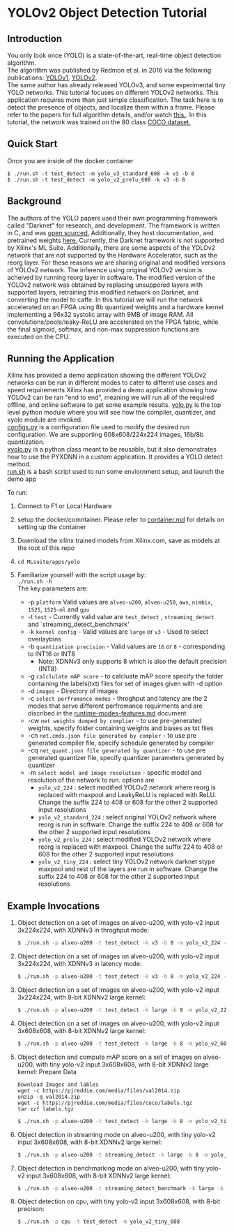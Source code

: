 # YOLOv2 Object Detection Tutorial

## Introduction
You only look once (YOLO) is a state-of-the-art, real-time object detection algorithm.  
The algorithm was published by Redmon et al. in 2016 via the following publications:
[YOLOv1](https://arxiv.org/abs/1506.02640),
[YOLOv2](https://arxiv.org/abs/1612.08242).  
The same author has already released YOLOv3, and some experimental tiny YOLO networks. This tutorial focuses on different YOLOv2 networks.
This application requires more than just simple classification. The task here is to detect the presence of objects, and localize them within a frame. 
Please refer to the papers for full algorithm details, and/or watch [this.](https://www.youtube.com/watch?v=9s_FpMpdYW8). 
In this tutorial, the network was trained on the 80 class [COCO dataset.](http://cocodataset.org/#home)

## Quick Start 
Once you are inside of the docker container
```
$ ./run.sh -t test_detect -m yolo_v3_standard_608 -k v3 -b 8
$ ./run.sh -t test_detect -m yolo_v2_prelu_608 -k v3 -b 8
```

## Background
The authors of the YOLO papers used their own programming framework called "Darknet" for research, and development. The framework is written in C, and was [open sourced.](https://github.com/pjreddie/darknet) Additionally, they host documentation, and pretrained weights [here.](https://pjreddie.com/darknet/yolov2/) Currently, the Darknet framework is not supported by Xilinx's ML Suite. Additionally, there are some aspects of the YOLOv2 network that are not supported by the Hardware Accelerator, such as the reorg layer. For these reasons we are sharing original and modified versions of YOLOv2 network. The inference using original YOLOv2 version is acheived by running reorg layer in software. The modified version of the YOLOv2 network was obtained by  replacing unsuppored layers with supported layers, retraining this modified network on Darknet, and converting the model to caffe. In this tutorial we will run the network accelerated on an FPGA using 8b quantized weights and a hardware kernel implementing a 96x32 systolic array with 9MB of image RAM. All convolutions/pools/leaky-ReLU are accelerated on the FPGA fabric, while the final sigmoid, softmax, and non-max suppression functions are executed on the CPU. 

## Running the Application
Xilinx has provided a demo application showing the different YOLOv2 networks can be run in different modes to cater to differnt use cases and speed requirements
Xilinx has provided a demo application showing how YOLOv2 can be ran "end to end", meaning we will run all of the required offline, and online software to get some example results.
[yolo.py](./yolo.py) is the top level python module where you will see how the compiler, quantizer, and xyolo module are invoked.   
[configs.py](./configs.py) is a configuration file used to modify the desired run configuration. We are supporting 608x608/224x224 images, 16b/8b quantization.  
[xyolo.py](./xyolo.py) is a python class meant to be reusable, but it also demonstrates how to use the PYXDNN in a custom application. It provides a YOLO detect method.  
[run.sh](./run.sh) is a bash script used to run some enviornment setup, and launch the demo app  

 To run:
 1. Connect to F1 or Local Hardware
 
 2. setup the docker/comntainer. Please refer to [container.md](../../docs/container.md) for details on setting up the container
 
 3. Download the xilinx trained models from Xilinx.com, save as models at the root of this repo 
 
 4. `cd MLsuite/apps/yolo`
 
 5. Familiarize yourself with the script usage by:  
  `./run.sh -h`  
  The key parameters are:
    - -p `platform` Valid values are `alveo-u200`, `alveo-u250`, `aws`, `nimbix`, `1525`, `1525-ml` and `gpu` 
    - -t `test` - Currently valid value are  `test_detect` , `streaming_detect` and `streaming_detect_benchmark'
    - -k `kernel config` - Valid values are `large` or `v3` - Used to select overlaybins
    - -b `quantization precision` - Valid values are `16` or `8` - corresponding to INT16 or INT8
      - Note: XDNNv3 only supports 8 which is also the default precision (INT8)
    - -g `calclulate mAP score` - to calcluate mAP score specify the folder containing the labels(txt) files for set of images given with -d option
    - -d `images` - Directory of images
    - -c `select perfromance modes` - throghput and latency are the 2 modes that serve different perfromance requirments and are discribed in the [runtime-modes-features.md](../../docs/runtime-modes-features.md) document 
    - -cw `net weights dumped by complier` - to use pre-generated weights, specify folder containing weights and biases as txt files
    - -cn `net.cmds.json file generated by compler` - to use pre generated compiler file, specify schedule generated by compiler
    - -cq `net_quant.json file generated by quantizer` - to use pre generated quantizer file, specify quantizer parameters generated by quantizer
    - -m `select model and image resolution` - specific model and resolution of the network to run. options are
       - `yolo_v2_224` : select modified YOLOv2 network where reorg is replaced with maxpool and LeakyReLU is replaced with ReLU. Change the suffix 224 to 408 or 608 for the other 2 supported input resolutions
       - `yolo_v2_standard_224` : select original YOLOv2 network where reorg is run in software. Change the suffix 224 to 408 or 608 for the other 2 supported input resolutions
       - `yolo_v2_prelu_224` : select modified YOLOv2 network where reorg is replaced with maxpool. Change the suffix 224 to 408 or 608 for the other 2 supported input resolutions
       - `yolo_v2_tiny_224` : select tiny YOLOv2 network darknet stype maxpool and rest of the layers are run in software. Change the suffix 224 to 408 or 608 for the other 2 supported input resolutions
    
      
## Example Invocations
1. Object detection on a set of images on alveo-u200, with yolo-v2 input 3x224x224, with XDNNv3 in throghput mode:
    ```sh
    $ ./run.sh -p alveo-u200 -t test_detect -k v3 -b 8 -m yolo_v2_224 --compilerOpt throughput
    ```
2. Object detection on a set of images on alveo-u200, with yolo-v2 input 3x224x224, with XDNNv3 in latency mode:
    ```sh
    $ ./run.sh -p alveo-u200 -t test_detect -k v3 -b 8 -m yolo_v2_224 --compilerOpt latency
    ```
3. Object detection on a set of images on alveo-u200, with yolo-v2 input 3x224x224, with 8-bit XDNNv2 large kernel:
    ```sh
    $ ./run.sh -p alveo-u200 -t test_detect -k large -b 8 -m yolo_v2_224
    ```
4. Object detection on a set of images on alveo-u200, with yolo-v2 input 3x608x608, with 8-bit XDNNv2 large kernel:
    ```sh
    $ ./run.sh -p alveo-u200 -t test_detect -k large -b 8 -m yolo_v2_608
    ```
5. Object detection and compute mAP score on a set of images on alveo-u200, with tiny yolo-v2 input 3x608x608, with 8-bit XDNNv2 large kernel:
    Prepare Data 
    ```
    Download Images and lables
    wget -c https://pjreddie.com/media/files/val2014.zip
    unzip -q val2014.zip
    wget -c https://pjreddie.com/media/files/coco/labels.tgz
    tar xzf labels.tgz
    ```

    ```sh
    $ ./run.sh -p alveo-u200 -t test_detect -k large -b 8 -m yolo_v2_tiny_608 -g labels/val2014/ -d val2014/
    ```
6. Object detection in streaming mode on alveo-u200, with tiny yolo-v2 input 3x608x608, with 8-bit XDNNv2 large kernel:
    ```sh
    $ ./run.sh -p alveo-u200 -t streaming_detect -k large -b 8 -m yolo_v2_tiny_608 -cw yolo_v2_tiny.caffemodel_data/ -cn yolo_v2_tiny.cmds.json -cq yolo_v2_8bit_deploy.json
    ```
7. Object detection in benchmarking mode on alveo-u200, with tiny yolo-v2 input 3x608x608, with 8-bit XDNNv2 large kernel:
    ```sh
    $ ./run.sh -p alveo-u200 -t streaming_detect_benchmark -k large -b 8 -m yolo_v2_tiny_608 -cw yolo_v2_tiny.caffemodel_data/ -cn yolo_v2_tiny.cmds.json -cq yolo_v2_8bit_deploy.json
    ```
8. Object detection on cpu, with tiny yolo-v2 input 3x608x608, with 8-bit precison:
    ```sh
    $ ./run.sh -p cpu -t test_detect -m yolo_v2_tiny_608 
    ```

